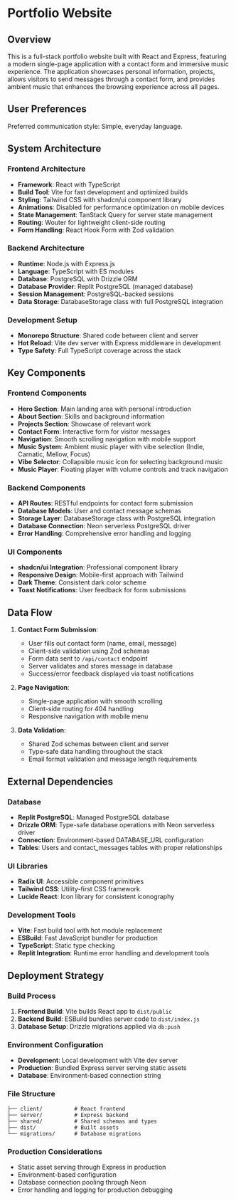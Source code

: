 # Portfolio Website

## Overview

This is a full-stack portfolio website built with React and Express, featuring a modern single-page application with a contact form and immersive music experience. The application showcases personal information, projects, allows visitors to send messages through a contact form, and provides ambient music that enhances the browsing experience across all pages.

## User Preferences

Preferred communication style: Simple, everyday language.

## System Architecture

### Frontend Architecture
- **Framework**: React with TypeScript
- **Build Tool**: Vite for fast development and optimized builds
- **Styling**: Tailwind CSS with shadcn/ui component library
- **Animations**: Disabled for performance optimization on mobile devices
- **State Management**: TanStack Query for server state management
- **Routing**: Wouter for lightweight client-side routing
- **Form Handling**: React Hook Form with Zod validation

### Backend Architecture
- **Runtime**: Node.js with Express.js
- **Language**: TypeScript with ES modules
- **Database**: PostgreSQL with Drizzle ORM
- **Database Provider**: Replit PostgreSQL (managed database)
- **Session Management**: PostgreSQL-backed sessions
- **Data Storage**: DatabaseStorage class with full PostgreSQL integration

### Development Setup
- **Monorepo Structure**: Shared code between client and server
- **Hot Reload**: Vite dev server with Express middleware in development
- **Type Safety**: Full TypeScript coverage across the stack

## Key Components

### Frontend Components
- **Hero Section**: Main landing area with personal introduction
- **About Section**: Skills and background information
- **Projects Section**: Showcase of relevant work
- **Contact Form**: Interactive form for visitor messages
- **Navigation**: Smooth scrolling navigation with mobile support
- **Music System**: Ambient music player with vibe selection (Indie, Carnatic, Mellow, Focus)
- **Vibe Selector**: Collapsible music icon for selecting background music
- **Music Player**: Floating player with volume controls and track navigation

### Backend Components
- **API Routes**: RESTful endpoints for contact form submission
- **Database Models**: User and contact message schemas
- **Storage Layer**: DatabaseStorage class with PostgreSQL integration
- **Database Connection**: Neon serverless PostgreSQL driver
- **Error Handling**: Comprehensive error handling and logging

### UI Components
- **shadcn/ui Integration**: Professional component library
- **Responsive Design**: Mobile-first approach with Tailwind
- **Dark Theme**: Consistent dark color scheme
- **Toast Notifications**: User feedback for form submissions

## Data Flow

1. **Contact Form Submission**:
   - User fills out contact form (name, email, message)
   - Client-side validation using Zod schemas
   - Form data sent to `/api/contact` endpoint
   - Server validates and stores message in database
   - Success/error feedback displayed via toast notifications

2. **Page Navigation**:
   - Single-page application with smooth scrolling
   - Client-side routing for 404 handling
   - Responsive navigation with mobile menu

3. **Data Validation**:
   - Shared Zod schemas between client and server
   - Type-safe data handling throughout the stack
   - Email format validation and message length requirements

## External Dependencies

### Database
- **Replit PostgreSQL**: Managed PostgreSQL database
- **Drizzle ORM**: Type-safe database operations with Neon serverless driver
- **Connection**: Environment-based DATABASE_URL configuration
- **Tables**: Users and contact_messages tables with proper relationships

### UI Libraries
- **Radix UI**: Accessible component primitives
- **Tailwind CSS**: Utility-first CSS framework
- **Lucide React**: Icon library for consistent iconography

### Development Tools
- **Vite**: Fast build tool with hot module replacement
- **ESBuild**: Fast JavaScript bundler for production
- **TypeScript**: Static type checking
- **Replit Integration**: Runtime error handling and development tools

## Deployment Strategy

### Build Process
1. **Frontend Build**: Vite builds React app to `dist/public`
2. **Backend Build**: ESBuild bundles server code to `dist/index.js`
3. **Database Setup**: Drizzle migrations applied via `db:push`

### Environment Configuration
- **Development**: Local development with Vite dev server
- **Production**: Bundled Express server serving static assets
- **Database**: Environment-based connection string

### File Structure
```
├── client/          # React frontend
├── server/          # Express backend
├── shared/          # Shared schemas and types
├── dist/            # Built assets
└── migrations/      # Database migrations
```

### Production Considerations
- Static asset serving through Express in production
- Environment-based configuration
- Database connection pooling through Neon
- Error handling and logging for production debugging